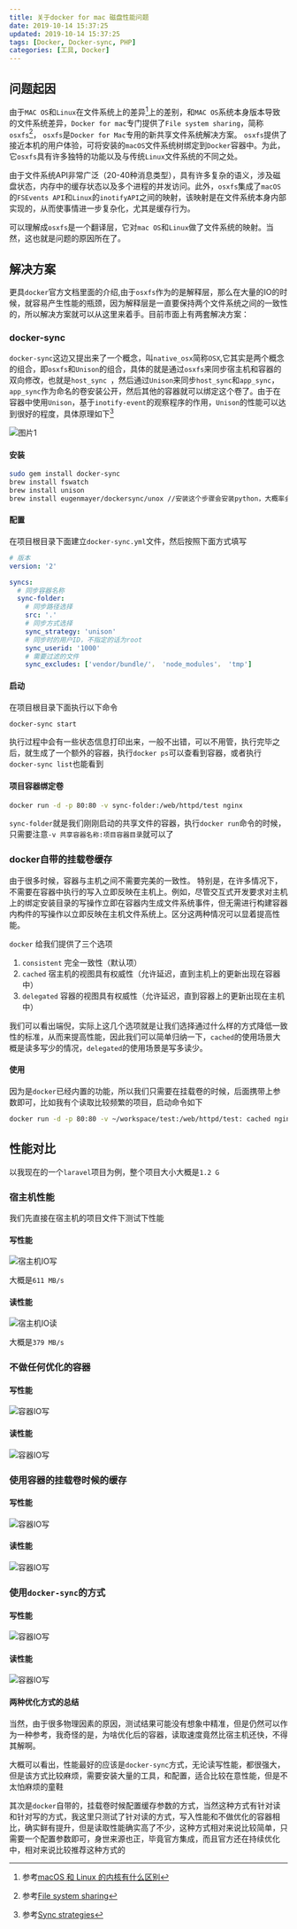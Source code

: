 ```yaml
---
title: 关于docker for mac 磁盘性能问题
date: 2019-10-14 15:37:25
updated: 2019-10-14 15:37:25
tags: [Docker, Docker-sync, PHP]
categories: [工具, Docker]
---
```


## 问题起因
由于`MAC OS`和`Linux`在文件系统上的差异[^文件系统]上的差别，和`MAC OS`系统本身版本导致的文件系统差异，`Docker for mac`专门提供了`File system sharing`，简称`osxfs`[^osxfs]，
`osxfs`是`Docker for Mac`专用的新共享文件系统解决方案。 `osxfs`提供了接近本机的用户体验，可将安装的`macOS`文件系统树绑定到`Docker`容器中。为此，它`osxfs`具有许多独特的功能以及与传统`Linux`文件系统的不同之处。

由于文件系统API非常广泛（20-40种消息类型），具有许多复杂的语义，涉及磁盘状态，内存中的缓存状态以及多个进程的并发访问。此外，`osxfs`集成了`macOS`的`FSEvents API`和`Linux`的`inotifyAPI`之间的映射，该映射是在文件系统本身内部实现的，从而使事情进一步复杂化，尤其是缓存行为。

可以理解成`osxfs`是一个翻译层，它对`mac OS`和`Linux`做了文件系统的映射。当然，这也就是问题的原因所在了。

<!-- more -->

## 解决方案
更具`docker`官方文档里面的介绍,由于`osxfs`作为的是解释层，那么在大量的IO的时候，就容易产生性能的瓶颈，因为解释层是一直要保持两个文件系统之间的一致性的，所以解决方案就可以从这里来着手。目前市面上有两套解决方案：

### docker-sync
`docker-sync`这边又提出来了一个概念，叫`native_osx`简称`OSX`,它其实是两个概念的组合，即`osxfs`和`Unison`的组合，具体的就是通过`osxfs`来同步宿主机和容器的双向修改，也就是`host_sync `，然后通过`Unison`来同步`host_sync`和`app_sync`，`app_sync`作为命名的卷安装公开，然后其他的容器就可以绑定这个卷了。由于在容器中使用`Unison`，基于`inotify-event`的观察程序的作用，`Unison`的性能可以达到很好的程度，具体原理如下[^docker-sync]

![图片1](https://docker-sync.readthedocs.io/en/latest/_images/native_osx.png)

#### 安装
``` bash
sudo gem install docker-sync
brew install fswatch
brew install unison
brew install eugenmayer/dockersync/unox //安装这个步骤会安装python，大概率会出现权限问题的报错，可以根据提示，给予对应的权限，和建立相关文件夹即可
```

#### 配置
在项目根目录下面建立`docker-sync.yml`文件，然后按照下面方式填写
``` yml
# 版本
version: '2'

syncs:
  # 同步容器名称
  sync-folder:
    # 同步路径选择
    src: '.'
    # 同步方式选择
    sync_strategy: 'unison'
    # 同步时的用户ID，不指定的话为root
    sync_userid: '1000'
    # 需要过滤的文件
    sync_excludes: ['vendor/bundle/'， 'node_modules'， 'tmp']
```

#### 启动
在项目根目录下面执行以下命令

``` bash
docker-sync start
```

执行过程中会有一些状态信息打印出来，一般不出错，可以不用管，执行完毕之后，就生成了一个额外的容器，执行`docker ps`可以查看到容器，或者执行`docker-sync list`也能看到


#### 项目容器绑定卷

``` bash
docker run -d -p 80:80 -v sync-folder:/web/httpd/test nginx
```
`sync-folder`就是我们刚刚启动的共享文件的容器，执行`docker run`命令的时候，只需要注意`-v 共享容器名称:项目容器目录`就可以了



### docker自带的挂载卷缓存
由于很多时候，容器与主机之间不需要完美的一致性。 特别是，在许多情况下，不需要在容器中执行的写入立即反映在主机上。例如，尽管交互式开发要求对主机上的绑定安装目录的写操作立即在容器内生成文件系统事件，但无需进行构建容器内构件的写操作以立即反映在主机文件系统上。区分这两种情况可以显着提高性能。

`docker` 给我们提供了三个选项

1. `consistent` 完全一致性（默认项）
2. `cached` 宿主机的视图具有权威性（允许延迟，直到主机上的更新出现在容器中）
3. `delegated` 容器的视图具有权威性（允许延迟，直到容器上的更新出现在主机中）

我们可以看出端倪，实际上这几个选项就是让我们选择通过什么样的方式降低一致性的标准，从而来提高性能，因此我们可以简单归纳一下，`cached`的使用场景大概是读多写少的情况，`delegated`的使用场景是写多读少。

#### 使用
因为是`docker`已经内置的功能，所以我们只需要在挂载卷的时候，后面携带上参数即可，比如我有个读取比较频繁的项目，启动命令如下

``` bash
docker run -d -p 80:80 -v ~/workspace/test:/web/httpd/test: cached nginx

```

## 性能对比
以我现在的一个`laravel`项目为例，整个项目大小大概是`1.2 G`

### 宿主机性能
我们先直接在宿主机的项目文件下测试下性能

#### 写性能

![宿主机IO写](https://dev.tencent.com/u/lightWay/p/notebook/git/raw/master/imageHost/2019/10/01.png)

大概是`611 MB/s`

#### 读性能
![宿主机IO读](https://dev.tencent.com/u/lightWay/p/notebook/git/raw/master/imageHost/2019/10/02.png)

大概是`379 MB/s`


### 不做任何优化的容器

#### 写性能
![容器IO写](https://dev.tencent.com/u/lightWay/p/notebook/git/raw/master/imageHost/2019/10/03.png)

#### 读性能
![容器IO写](https://dev.tencent.com/u/lightWay/p/notebook/git/raw/master/imageHost/2019/10/04.png)

### 使用容器的挂载卷时候的缓存

#### 写性能
![容器IO写](https://dev.tencent.com/u/lightWay/p/notebook/git/raw/master/imageHost/2019/10/05.png)

#### 读性能
![容器IO写](https://dev.tencent.com/u/lightWay/p/notebook/git/raw/master/imageHost/2019/10/06.png)

### 使用`docker-sync`的方式

#### 写性能
![容器IO写](https://dev.tencent.com/u/lightWay/p/notebook/git/raw/master/imageHost/2019/10/08.png)

#### 读性能
![容器IO写](https://dev.tencent.com/u/lightWay/p/notebook/git/raw/master/imageHost/2019/10/07.png)


#### 两种优化方式的总结
当然，由于很多物理因素的原因，测试结果可能没有想象中精准，但是仍然可以作为一种参考，我奇怪的是，为啥优化后的容器，读取速度竟然比宿主机还快，不得其解啊。

大概可以看出，性能最好的应该是`docker-sync`方式，无论读写性能，都很强大，但是该方式比较麻烦，需要安装大量的工具，和配置，适合比较在意性能，但是不太怕麻烦的童鞋

其次是`docker`自带的，挂载卷时候配置缓存参数的方式，当然这种方式有针对读和针对写的方式，我这里只测试了针对读的方式，写入性能和不做优化的容器相比，确实鲜有提升，但是读取性能确实高了不少，这种方式相对来说比较简单，只需要一个配置参数即可，身世来源也正，毕竟官方集成，而且官方还在持续优化中，相对来说比较推荐这种方式的



[^文件系统]: 参考[macOS 和 Linux 的内核有什么区别](https://zhuanlan.zhihu.com/p/40187660)
[^osxfs]: 参考[File system sharing](https://docs.docker.com/docker-for-mac/osxfs/#performance-issues-solutions-and-roadmap)
[^docker-sync]: 参考[Sync strategies](https://docker-sync.readthedocs.io/en/latest/advanced/sync-strategies.html)
